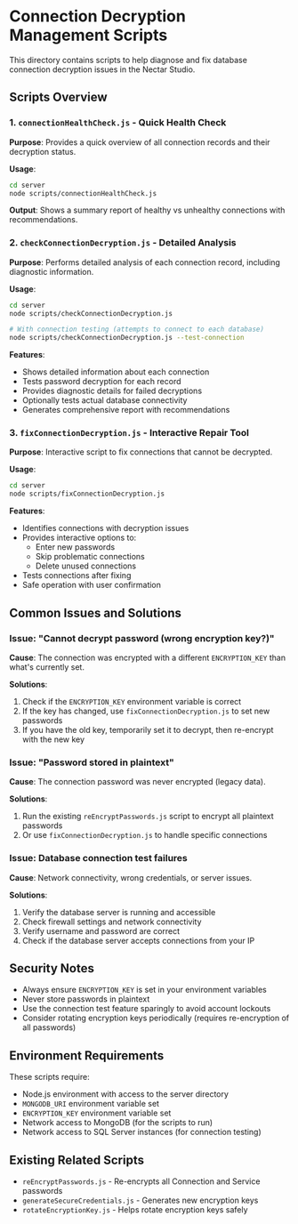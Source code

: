 # Connection Decryption Management Scripts

This directory contains scripts to help diagnose and fix database connection decryption issues in the Nectar Studio.

## Scripts Overview

### 1. `connectionHealthCheck.js` - Quick Health Check
**Purpose**: Provides a quick overview of all connection records and their decryption status.

**Usage**:
```bash
cd server
node scripts/connectionHealthCheck.js
```

**Output**: Shows a summary report of healthy vs unhealthy connections with recommendations.

### 2. `checkConnectionDecryption.js` - Detailed Analysis
**Purpose**: Performs detailed analysis of each connection record, including diagnostic information.

**Usage**:
```bash
cd server
node scripts/checkConnectionDecryption.js

# With connection testing (attempts to connect to each database)
node scripts/checkConnectionDecryption.js --test-connection
```

**Features**:
- Shows detailed information about each connection
- Tests password decryption for each record
- Provides diagnostic details for failed decryptions
- Optionally tests actual database connectivity
- Generates comprehensive report with recommendations

### 3. `fixConnectionDecryption.js` - Interactive Repair Tool
**Purpose**: Interactive script to fix connections that cannot be decrypted.

**Usage**:
```bash
cd server
node scripts/fixConnectionDecryption.js
```

**Features**:
- Identifies connections with decryption issues
- Provides interactive options to:
  - Enter new passwords
  - Skip problematic connections
  - Delete unused connections
- Tests connections after fixing
- Safe operation with user confirmation

## Common Issues and Solutions

### Issue: "Cannot decrypt password (wrong encryption key?)"
**Cause**: The connection was encrypted with a different `ENCRYPTION_KEY` than what's currently set.

**Solutions**:
1. Check if the `ENCRYPTION_KEY` environment variable is correct
2. If the key has changed, use `fixConnectionDecryption.js` to set new passwords
3. If you have the old key, temporarily set it to decrypt, then re-encrypt with the new key

### Issue: "Password stored in plaintext"
**Cause**: The connection password was never encrypted (legacy data).

**Solutions**:
1. Run the existing `reEncryptPasswords.js` script to encrypt all plaintext passwords
2. Or use `fixConnectionDecryption.js` to handle specific connections

### Issue: Database connection test failures
**Cause**: Network connectivity, wrong credentials, or server issues.

**Solutions**:
1. Verify the database server is running and accessible
2. Check firewall settings and network connectivity
3. Verify username and password are correct
4. Check if the database server accepts connections from your IP

## Security Notes

- Always ensure `ENCRYPTION_KEY` is set in your environment variables
- Never store passwords in plaintext
- Use the connection test feature sparingly to avoid account lockouts
- Consider rotating encryption keys periodically (requires re-encryption of all passwords)

## Environment Requirements

These scripts require:
- Node.js environment with access to the server directory
- `MONGODB_URI` environment variable set
- `ENCRYPTION_KEY` environment variable set
- Network access to MongoDB (for the scripts to run)
- Network access to SQL Server instances (for connection testing)

## Existing Related Scripts

- `reEncryptPasswords.js` - Re-encrypts all Connection and Service passwords
- `generateSecureCredentials.js` - Generates new encryption keys
- `rotateEncryptionKey.js` - Helps rotate encryption keys safely